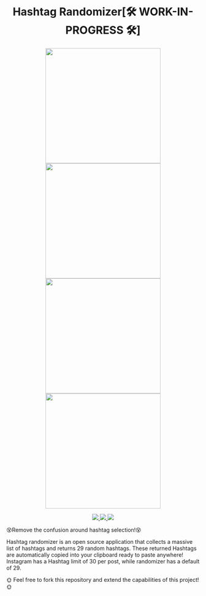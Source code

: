 <h1 align="center">Hashtag Randomizer[🛠 WORK-IN-PROGRESS 🛠]</h1>

<p align="center">
  <img src="https://github.com/cerver1/Kotlin-Instagram-Hashtag-Randomizer/blob/master/RandomizeImg/screen%201.png" width='300'>
  <img src="https://github.com/cerver1/Kotlin-Instagram-Hashtag-Randomizer/blob/master/RandomizeImg/screen%202.png" width='300'>
  <img src="https://github.com/cerver1/Kotlin-Instagram-Hashtag-Randomizer/blob/master/RandomizeImg/screen%203.png" width='300'>
  <img src="https://github.com/cerver1/Kotlin-Instagram-Hashtag-Randomizer/blob/master/RandomizeImg/screen%204.png" width='300'>
</p>

<p align='center'>
  
  <a href="https://github.com/JetBrains/kotlin">
    <img src="https://img.shields.io/badge/built%20with-Kotlin-orange" />
  </a>
  
  <a href='https://github.com/cerver1'>
     <img  src='https://img.shields.io/badge/Coded%20By-Cerve%20-blue'/>
  </a>
  
  <a href='https://www.instagram.com/cerve.1/'>
     <img  src='https://img.shields.io/badge/Follow%20On-Cerve.1%20-red'/>
  </a>
  
</p>

<p align='center'>
  
:dizzy_face:Remove the confusion around hashtag selection!:dizzy_face:

Hashtag randomizer is an open source application that collects a massive list of hashtags and returns 29 random hashtags. These returned Hashtags are automatically copied into your clipboard ready to paste anywhere! Instagram has a Hashtag limit of 30 per post, while randomizer has a default of 29.

:sun_with_face: Feel free to fork this repository and extend the capabilities of this project! :sun_with_face:

</p>
